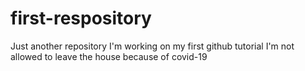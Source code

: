 # first-respository
Just another repository
I'm working on my first github tutorial
I'm not allowed to leave the house because of covid-19

